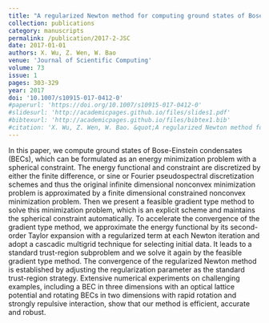 ```yaml
---
title: "A regularized Newton method for computing ground states of Bose-Einstein condensates"
collection: publications
category: manuscripts
permalink: /publication/2017-2-JSC
date: 2017-01-01
authors: X. Wu, Z. Wen, W. Bao
venue: 'Journal of Scientific Computing'
volume: 73
issue: 1
pages: 303-329
year: 2017
doi: '10.1007/s10915-017-0412-0'
#paperurl: 'https://doi.org/10.1007/s10915-017-0412-0'
#slidesurl: 'http://academicpages.github.io/files/slides1.pdf'
#bibtexurl: 'http://academicpages.github.io/files/bibtex1.bib'
#citation: 'X. Wu, Z. Wen, W. Bao. &quot;A regularized Newton method for computing ground states of Bose-Einstein condensates.&quot; <i>Journal of Scientific Computing</i>. 73(1), 303-329, 2017. https://doi.org/10.1007/s10915-017-0412-0'
---
```


In this paper, we compute ground states of Bose-Einstein condensates (BECs), which can be formulated as an energy minimization problem with a spherical constraint. The energy functional and constraint are discretized by either the finite difference, or sine or Fourier pseudospectral discretization schemes and thus the original infinite dimensional nonconvex minimization problem is approximated by a finite dimensional constrained nonconvex minimization problem. Then we present a feasible gradient type method to solve this minimization problem, which is an explicit scheme and maintains the spherical constraint automatically. To accelerate the convergence of the gradient type method, we approximate the energy functional by its second-order Taylor expansion with a regularized term at each Newton iteration and adopt a cascadic multigrid technique for selecting initial data. It leads to a standard trust-region subproblem and we solve it again by the feasible gradient type method. The convergence of the regularized Newton method is established by adjusting the regularization parameter as the standard trust-region strategy. Extensive numerical experiments on challenging examples, including a BEC in three dimensions with an optical lattice potential and rotating BECs in two dimensions with rapid rotation and strongly repulsive interaction, show that our method is efficient, accurate and robust.
